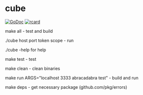 # cube
[![GoDoc](https://godoc.org/github.com/Apakhov/cube/cubeapi?status.svg)](https://godoc.org/github.com/Apakhov/cube/cubeapi)
[![rcard](https://goreportcard.com/badge/github.com/Apakhov/cube)](https://goreportcard.com/report/github.com/Apakhov/cube)

make all - test and build

./cube host port token scope - run

./cube -help for help 

make test - test

make clean - clean binaries

make run  ARGS="localhost 3333  abracadabra test" - build and run

make deps - get necessary package (github.com/pkg/errors)